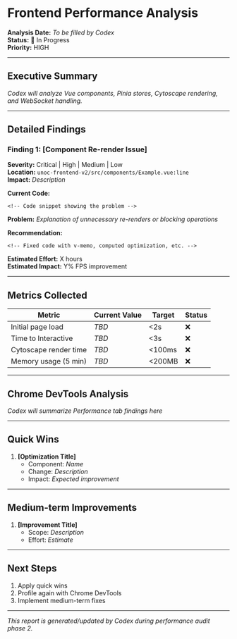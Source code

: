 # Frontend Performance Analysis

**Analysis Date:** _To be filled by Codex_  
**Status:** 🔄 In Progress  
**Priority:** HIGH

---

## Executive Summary

_Codex will analyze Vue components, Pinia stores, Cytoscape rendering, and WebSocket handling._

---

## Detailed Findings

### Finding 1: [Component Re-render Issue]

**Severity:** Critical | High | Medium | Low  
**Location:** `unoc-frontend-v2/src/components/Example.vue:line`  
**Impact:** _Description_

**Current Code:**
```vue
<!-- Code snippet showing the problem -->
```

**Problem:**
_Explanation of unnecessary re-renders or blocking operations_

**Recommendation:**
```vue
<!-- Fixed code with v-memo, computed optimization, etc. -->
```

**Estimated Effort:** X hours  
**Estimated Impact:** Y% FPS improvement

---

## Metrics Collected

| Metric | Current Value | Target | Status |
|--------|---------------|--------|--------|
| Initial page load | _TBD_ | <2s | ❌ |
| Time to Interactive | _TBD_ | <3s | ❌ |
| Cytoscape render time | _TBD_ | <100ms | ❌ |
| Memory usage (5 min) | _TBD_ | <200MB | ❌ |

---

## Chrome DevTools Analysis

_Codex will summarize Performance tab findings here_

---

## Quick Wins

1. **[Optimization Title]**
   - Component: _Name_
   - Change: _Description_
   - Impact: _Expected improvement_

---

## Medium-term Improvements

1. **[Improvement Title]**
   - Scope: _Description_
   - Effort: _Estimate_

---

## Next Steps

1. Apply quick wins
2. Profile again with Chrome DevTools
3. Implement medium-term fixes

---

_This report is generated/updated by Codex during performance audit phase 2._
